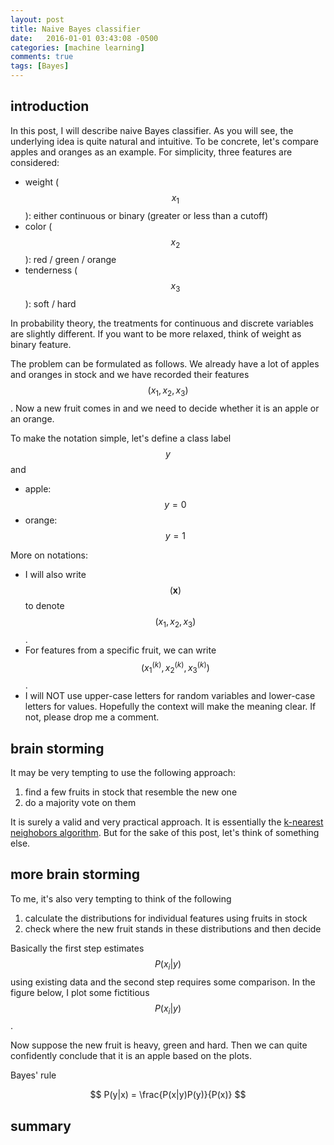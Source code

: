 ```yaml
---
layout: post
title: Naive Bayes classifier
date:   2016-01-01 03:43:08 -0500
categories: [machine learning]
comments: true
tags: [Bayes]
---
```


## introduction 

In this post, I will describe naive Bayes classifier. 
As you will see, the underlying idea is quite natural and intuitive. 
To be concrete, let's compare apples and oranges as an example.
For simplicity, three features are considered: 

* weight ($$x_1$$): either continuous or binary (greater or less than a cutoff)
* color ($$x_2$$): red / green / orange
* tenderness ($$x_3$$): soft / hard 

In probability theory, 
the treatments for continuous and discrete variables are slightly different. 
If you want to be more relaxed, think of weight as binary feature. 

The problem can be formulated as follows.
We already have a lot of apples and oranges in stock and we have recorded their features
$$(x_1, x_2, x_3)$$.
Now a new fruit comes in and we need to decide whether it is an apple or an orange. 

To make the notation simple, let's define a class label $$y$$ and 

* apple: $$y=0$$
* orange: $$y=1$$

More on notations: 

* I will also write $$(\mathbf x)$$ to denote $$(x_1, x_2, x_3)$$.
* For features from a specific fruit, we can write $$\left(x_1^{(k)}, x_2^{(k)}, x_3^{(k)}\right)$$.
* I will NOT use upper-case letters for random variables and lower-case letters for values.
Hopefully the context will make the meaning clear. If not, please drop me a comment. 

## brain storming

It may be very tempting to use the following approach:

1. find a few fruits in stock that resemble the new one 
1. do a majority vote on them 

It is surely a valid and very practical approach. It is essentially the 
[k-nearest neighobors algorithm](https://en.wikipedia.org/wiki/K-nearest_neighbors_algorithm).
But for the sake of this post, let's think of something else.

## more brain storming

To me, it's also very tempting to think of the following

1. calculate the distributions for individual features using fruits in stock 
1. check where the new fruit stands in these distributions and then decide

Basically the first step estimates <span>$$P(x_i|y)$$</span> using existing data and the second step requires some comparison. 
In the figure below, I plot some fictitious <span>$$P(x_i|y)$$</span>.


Now suppose the new fruit is heavy, green and hard. Then we can quite confidently conclude that
it is an apple based on the plots. 


Bayes' rule

$$
P(y|x) = \frac{P(x|y)P(y)}{P(x)}
$$


## summary 

